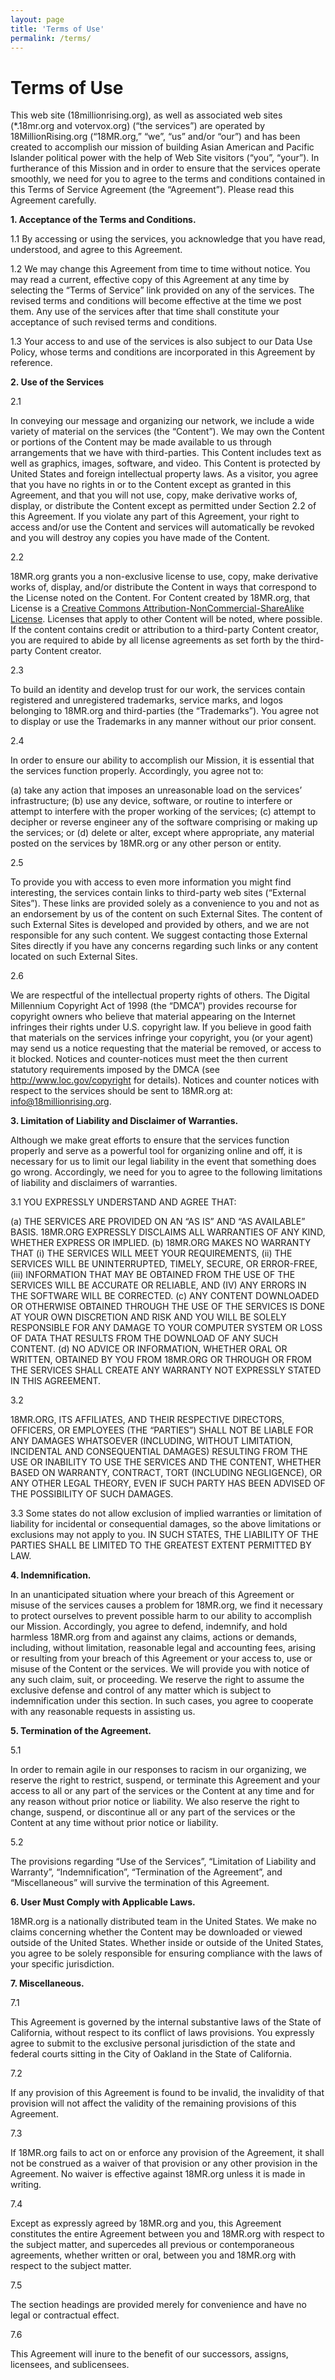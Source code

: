```yaml
---
layout: page
title: 'Terms of Use'
permalink: /terms/
---
```

# Terms of Use

This web site (18millionrising.org), as well as associated web sites (*.18mr.org and votervox.org) (“the services”) are operated by 18MillionRising.org (“18MR.org,” “we”, “us” and/or “our”) and has been created to accomplish our mission of building Asian American and Pacific Islander political power with the help of Web Site visitors (“you”, “your”). In furtherance of this Mission and in order to ensure that the services operate smoothly, we need for you to agree to the terms and conditions contained in this Terms of Service Agreement (the “Agreement”).  Please read this Agreement carefully.

__1. Acceptance of the Terms and Conditions.__

1.1 By accessing or using the services, you acknowledge that you have read, understood, and agree to this Agreement.

1.2 We may change this Agreement from time to time without notice.  You may read a current, effective copy of this Agreement at any time by selecting the “Terms of Service” link provided on any of the services.  The revised terms and conditions will become effective at the time we post them.  Any use of the services after that time shall constitute your acceptance of such revised terms and conditions.

1.3 Your access to and use of the services is also subject to our Data Use Policy, whose terms and conditions are incorporated in this Agreement by reference.

__2. Use of the Services__

2.1

In conveying our message and organizing our network, we include a wide variety of material on the services (the “Content”). We may own the Content or portions of the Content may be made available to us through arrangements that we have with third-parties.  This Content includes text as well as graphics, images, software, and video.  This Content is protected by United States and foreign intellectual property laws.  As a visitor, you agree that you have no rights in or to the Content except as granted in this Agreement, and that you will not use, copy, make derivative works of, display, or distribute the Content except as permitted under Section 2.2 of this Agreement.  If you violate any part of this Agreement, your right to access and/or use the Content and services will automatically be revoked and you will destroy any copies you have made of the Content.

2.2

18MR.org grants you a non-exclusive license to use, copy, make derivative works of, display, and/or distribute the Content in ways that correspond to the License noted on the Content. For Content created by 18MR.org, that License is a [Creative Commons Attribution-NonCommercial-ShareAlike License](http://18millionrising.org/copyleft/). Licenses that apply to other Content will be noted, where possible. If the content contains credit or attribution to a third-party Content creator, you are required to abide by all license agreements as set forth by the third-party Content creator.

2.3

To build an identity and develop trust for our work, the services contain registered and unregistered trademarks, service marks, and logos belonging to 18MR.org and third-parties (the “Trademarks”).  You agree not to display or use the Trademarks in any manner without our prior consent.

2.4

In order to ensure our ability to accomplish our Mission, it is essential that the services function properly.  Accordingly, you agree not to:

(a) take any action that imposes an unreasonable load on the services’ infrastructure;
(b) use any device, software, or routine to interfere or attempt to interfere with the proper working of the services;
(c) attempt to decipher or reverse engineer any of the software comprising or making up the services; or
(d) delete or alter, except where appropriate, any material posted on the services by 18MR.org or any other person or entity.

2.5

To provide you with access to even more information you might find interesting, the services contain links to third-party web sites (“External Sites”). These links are provided solely as a convenience to you and not as an endorsement by us of the content on such External Sites.  The content of such External Sites is developed and provided by others, and we are not responsible for any such content.  We suggest contacting those External Sites directly if you have any concerns regarding such links or any content located on such External Sites.

2.6

We are respectful of the intellectual property rights of others.  The Digital Millennium Copyright Act of 1998 (the “DMCA”) provides recourse for copyright owners who believe that material appearing on the Internet infringes their rights under U.S. copyright law.  If you believe in good faith that materials on the services infringe your copyright, you (or your agent) may send us a notice requesting that the material be removed, or access to it blocked.  Notices and counter-notices must meet the then current statutory requirements imposed by the DMCA (see http://www.loc.gov/copyright for details).  Notices and counter notices with respect to the services should be sent to 18MR.org at: info@18millionrising.org.

__3. Limitation of Liability and Disclaimer of Warranties.__

Although we make great efforts to ensure that the services function properly and serve as a powerful tool for organizing online and off, it is necessary for us to limit our legal liability in the event that something does go wrong.  Accordingly, we need for you to agree to the following limitations of liability and disclaimers of warranties.

3.1 YOU EXPRESSLY UNDERSTAND AND AGREE THAT:

(a) THE SERVICES ARE PROVIDED ON AN “AS IS” AND “AS AVAILABLE” BASIS. 18MR.ORG EXPRESSLY DISCLAIMS ALL WARRANTIES OF ANY KIND, WHETHER EXPRESS OR IMPLIED.
(b) 18MR.ORG MAKES NO WARRANTY THAT (i) THE SERVICES WILL MEET YOUR REQUIREMENTS, (ii) THE SERVICES WILL BE UNINTERRUPTED, TIMELY, SECURE, OR ERROR-FREE, (iii) INFORMATION THAT MAY BE OBTAINED FROM THE USE OF THE SERVICES WILL BE ACCURATE OR RELIABLE, AND (IV) ANY ERRORS IN THE SOFTWARE WILL BE CORRECTED.
(c) ANY CONTENT DOWNLOADED OR OTHERWISE OBTAINED THROUGH THE USE OF THE SERVICES IS DONE AT YOUR OWN DISCRETION AND RISK AND YOU WILL BE SOLELY RESPONSIBLE FOR ANY DAMAGE TO YOUR COMPUTER SYSTEM OR LOSS OF DATA THAT RESULTS FROM THE DOWNLOAD OF ANY SUCH CONTENT.
(d) NO ADVICE OR INFORMATION, WHETHER ORAL OR WRITTEN, OBTAINED BY YOU FROM 18MR.ORG OR THROUGH OR FROM THE SERVICES SHALL CREATE ANY WARRANTY NOT EXPRESSLY STATED IN THIS AGREEMENT.

3.2

18MR.ORG, ITS AFFILIATES, AND THEIR RESPECTIVE DIRECTORS, OFFICERS, OR EMPLOYEES (THE “PARTIES”) SHALL NOT BE LIABLE FOR ANY DAMAGES WHATSOEVER (INCLUDING, WITHOUT LIMITATION, INCIDENTAL AND CONSEQUENTIAL DAMAGES) RESULTING FROM THE USE OR INABILITY TO USE THE SERVICES AND THE CONTENT, WHETHER BASED ON WARRANTY, CONTRACT, TORT (INCLUDING NEGLIGENCE), OR ANY OTHER LEGAL THEORY, EVEN IF SUCH PARTY HAS BEEN ADVISED OF THE POSSIBILITY OF SUCH DAMAGES.

3.3 Some states do not allow exclusion of implied warranties or limitation of liability for incidental or consequential damages, so the above limitations or exclusions may not apply to you.  IN SUCH STATES, THE LIABILITY OF THE PARTIES SHALL BE LIMITED TO THE GREATEST EXTENT PERMITTED BY LAW.

__4. Indemnification.__

In an unanticipated situation where your breach of this Agreement or misuse of the services causes a problem for 18MR.org, we find it necessary to protect ourselves to prevent possible harm to our ability to accomplish our Mission.  Accordingly, you agree to defend, indemnify, and hold harmless 18MR.org from and against any claims, actions or demands, including, without limitation, reasonable legal and accounting fees, arising or resulting from your breach of this Agreement or your access to, use or misuse of the Content or the services.  We will provide you with notice of any such claim, suit, or proceeding.  We reserve the right to assume the exclusive defense and control of any matter which is subject to indemnification under this section. In such cases, you agree to cooperate with any reasonable requests in assisting us.

__5. Termination of the Agreement.__

5.1

In order to remain agile in our responses to racism in our organizing, we reserve the right to restrict, suspend, or terminate this Agreement and your access to all or any part of the services or the Content at any time and for any reason without prior notice or liability. We also reserve the right to change, suspend, or discontinue all or any part of the services or the Content at any time without prior notice or liability.

5.2

The provisions regarding “Use of the Services”, “Limitation of Liability and Warranty”, “Indemnification”, “Termination of the Agreement”, and “Miscellaneous” will survive the termination of this Agreement.

__6. User Must Comply with Applicable Laws.__

18MR.org is a nationally distributed team in the United States.  We make no claims concerning whether the Content may be downloaded or viewed outside of the United States.  Whether inside or outside of the United States, you agree to be solely responsible for ensuring compliance with the laws of your specific jurisdiction.

__7. Miscellaneous.__

7.1

This Agreement is governed by the internal substantive laws of the State of California, without respect to its conflict of laws provisions. You expressly agree to submit to the exclusive personal jurisdiction of the state and federal courts sitting in the City of Oakland in the State of California.

7.2

If any provision of this Agreement is found to be invalid, the invalidity of that provision will not affect the validity of the remaining provisions of this Agreement.

7.3

If 18MR.org fails to act on or enforce any provision of the Agreement, it shall not be construed as a waiver of that provision or any other provision in the Agreement.  No waiver is effective against 18MR.org unless it is made in writing.

7.4

Except as expressly agreed by 18MR.org and you, this Agreement constitutes the entire Agreement between you and 18MR.org with respect to the subject matter, and supercedes all previous or contemporaneous agreements, whether written or oral, between you and 18MR.org with respect to the subject matter.

7.5

The section headings are provided merely for convenience and have no legal or contractual effect.

7.6

This Agreement will inure to the benefit of our successors, assigns, licensees, and sublicensees.